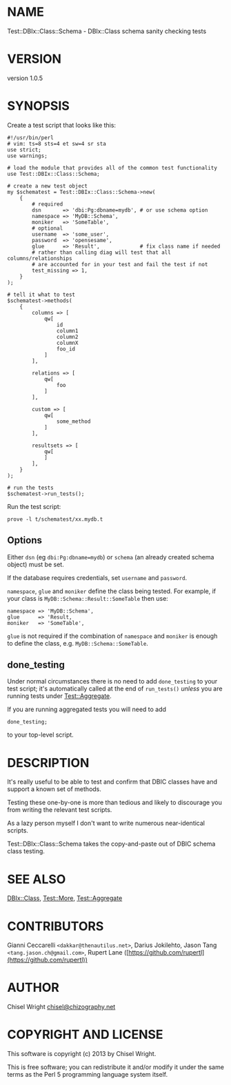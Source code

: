 # NAME

Test::DBIx::Class::Schema - DBIx::Class schema sanity checking tests

# VERSION

version 1.0.5

# SYNOPSIS

Create a test script that looks like this:

    #!/usr/bin/perl
    # vim: ts=8 sts=4 et sw=4 sr sta
    use strict;
    use warnings;

    # load the module that provides all of the common test functionality
    use Test::DBIx::Class::Schema;

    # create a new test object
    my $schematest = Test::DBIx::Class::Schema->new(
        {
            # required
            dsn       => 'dbi:Pg:dbname=mydb', # or use schema option
            namespace => 'MyDB::Schema',
            moniker   => 'SomeTable',
            # optional
            username  => 'some_user',
            password  => 'opensesame',
            glue      => 'Result',             # fix class name if needed
            # rather than calling diag will test that all columns/relationships
            # are accounted for in your test and fail the test if not
            test_missing => 1,
        }
    );

    # tell it what to test
    $schematest->methods(
        {
            columns => [
                qw[
                    id
                    column1
                    column2
                    columnX
                    foo_id
                ]
            ],

            relations => [
                qw[
                    foo
                ]
            ],

            custom => [
                qw[
                    some_method
                ]
            ],

            resultsets => [
                qw[
                ]
            ],
        }
    );

    # run the tests
    $schematest->run_tests();

Run the test script:

    prove -l t/schematest/xx.mydb.t

## Options

Either `dsn` (eg `dbi:Pg:dbname=mydb`) or `schema` (an already
created schema object) must be set.

If the database requires credentials, set `username` and `password`.

`namespace`, `glue` and `moniker` define the class being tested.
For example, if your class is `MyDB::Schema::Result::SomeTable` then use:

    namespace => 'MyDB::Schema',
    glue      => 'Result,
    moniker   => 'SomeTable',

`glue` is not required if the combination of `namespace` and `moniker`
is enough to define the class, e.g. `MyDB::Schema::SomeTable`.

## done\_testing

Under normal circumstances there is no need to add `done_testing` to your
test script; it's automatically called at the end of `run_tests()` _unless_
you are running tests under [Test::Aggregate](http://search.cpan.org/perldoc?Test::Aggregate).

If you are running aggregated tests you will need to add

    done_testing;

to your top-level script.

# DESCRIPTION

It's really useful to be able to test and confirm that DBIC classes have and
support a known set of methods.

Testing these one-by-one is more than tedious and likely to discourage you
from writing the relevant test scripts.

As a lazy person myself I don't want to write numerous near-identical scripts.

Test::DBIx::Class::Schema takes the copy-and-paste out of DBIC schema class testing.

# SEE ALSO

[DBIx::Class](http://search.cpan.org/perldoc?DBIx::Class),
[Test::More](http://search.cpan.org/perldoc?Test::More),
[Test::Aggregate](http://search.cpan.org/perldoc?Test::Aggregate)

# CONTRIBUTORS

Gianni Ceccarelli `<dakkar@thenautilus.net>`,
Darius Jokilehto,
Jason Tang `<tang.jason.ch@gmail.com>`,
Rupert Lane ([https://github.com/rupertl](https://github.com/rupertl))

# AUTHOR

Chisel Wright <chisel@chizography.net>

# COPYRIGHT AND LICENSE

This software is copyright (c) 2013 by Chisel Wright.

This is free software; you can redistribute it and/or modify it under
the same terms as the Perl 5 programming language system itself.
